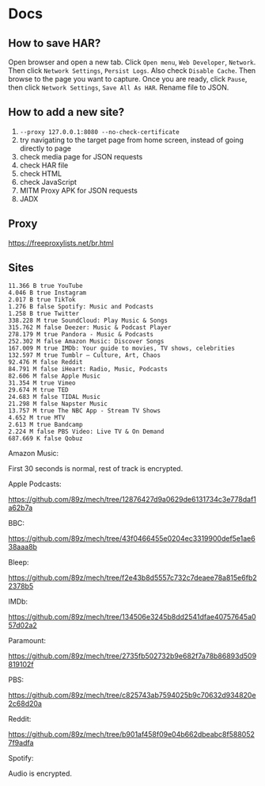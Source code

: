 # Docs

## How to save HAR?

Open browser and open a new tab. Click `Open menu`, `Web Developer`, `Network`.
Then click `Network Settings`, `Persist Logs`. Also check `Disable Cache`. Then
browse to the page you want to capture. Once you are ready, click `Pause`, then
click `Network Settings`, `Save All As HAR`. Rename file to JSON.

## How to add a new site?

1. `--proxy 127.0.0.1:8080 --no-check-certificate`
2. try navigating to the target page from home screen, instead of going directly
   to page
3. check media page for JSON requests
4. check HAR file
5. check HTML
6. check JavaScript
7. MITM Proxy APK for JSON requests
8. JADX

## Proxy

https://freeproxylists.net/br.html

## Sites

~~~
11.366 B true YouTube
4.046 B true Instagram
2.017 B true TikTok
1.276 B false Spotify: Music and Podcasts
1.258 B true Twitter
338.228 M true SoundCloud: Play Music & Songs
315.762 M false Deezer: Music & Podcast Player
278.179 M true Pandora - Music & Podcasts
252.302 M false Amazon Music: Discover Songs
167.009 M true IMDb: Your guide to movies, TV shows, celebrities
132.597 M true Tumblr – Culture, Art, Chaos
92.476 M false Reddit
84.791 M false iHeart: Radio, Music, Podcasts
82.606 M false Apple Music
31.354 M true Vimeo
29.674 M true TED
24.683 M false TIDAL Music
21.298 M false Napster Music
13.757 M true The NBC App - Stream TV Shows
4.652 M true MTV
2.613 M true Bandcamp
2.224 M false PBS Video: Live TV & On Demand
687.669 K false Qobuz
~~~

Amazon Music:

First 30 seconds is normal, rest of track is encrypted.

Apple Podcasts:

https://github.com/89z/mech/tree/12876427d9a0629de6131734c3e778daf1a62b7a

BBC:

https://github.com/89z/mech/tree/43f0466455e0204ec3319900def5e1ae638aaa8b

Bleep:

https://github.com/89z/mech/tree/f2e43b8d5557c732c7deaee78a815e6fb22378b5

IMDb:

https://github.com/89z/mech/tree/134506e3245b8dd2541dfae40757645a057d02a2

Paramount:

https://github.com/89z/mech/tree/2735fb502732b9e682f7a78b86893d509819102f

PBS:

https://github.com/89z/mech/tree/c825743ab7594025b9c70632d934820e2c68d20a

Reddit:

https://github.com/89z/mech/tree/b901af458f09e04b662dbeabc8f5880527f9adfa

Spotify:

Audio is encrypted.
